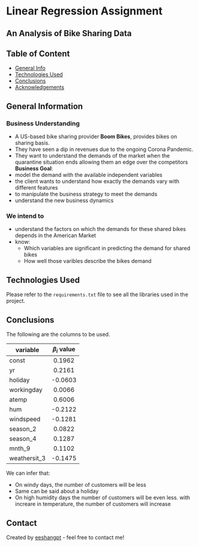 # Linear Regression Assignment
## An Analysis of Bike Sharing Data

## Table of Content
* [General Info](#general-information)
* [Technologies Used](#technologies-used)
* [Conclusions](#conclusions)
* [Acknowledgements](#acknowledgements)

## General Information
### Business Understanding
- A US-based bike sharing provider **Boom Bikes**, provides bikes on sharing basis.
- They have seen a dip in revenues due to the ongoing Corona Pandemic.
- They want to understand the demands of the market when the quarantine situation ends allowing them an edge over the competitors
**Business Goal**:
- model the demand with the available independent variables
- the client wants to understand how exactly the demands vary with different features
- to manipulate the business strategy to meet the demands
- understand the new business dynamics
### We intend to 
- understand the factors on which the demands for these shared bikes depends in the American Market
- know:
    - Which variables are significant in predicting the demand for shared bikes
    - How well those varibles describe the bikes demand

## Technologies Used

Please refer to the `requirements.txt` file to see all the libraries used in the project.

## Conclusions

The following are the columns to be used. 

| variable | $\beta_i$ value|
|--------------|:-----:|
|const|0.1962|
|yr|0.2161|
|holiday|-0.0603|
|workingday|0.0066|
|atemp|0.6006|
|hum|-0.2122|
|windspeed|-0.1281|
|season_2|0.0822|
|season_4|0.1287|
|mnth_9|0.1102|
|weathersit_3|-0.1475|
We can infer that:
- On windy days, the number of customers will be less
- Same can be said about a holiday
- On high humidity days the number of customers will be even less.
  with increare in temperature, the number of customers will increase

## Contact
Created by [eeshangpt](https://github.com/eeshangpt) - feel free to contact me!